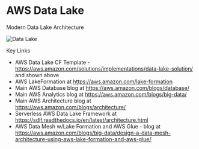 # AWS Data Lake

Modern Data Lake Architecture

![Data Lake](https://github.com/lynnlangit/Hello-AWS-Data-Services/blob/master/images/new-data-lake.png)

Key Links
- AWS Data Lake CF Template - https://aws.amazon.com/solutions/implementations/data-lake-solution/ and shown above
- AWS LakeFormation at https://aws.amazon.com/lake-formation
- Main AWS Database blog at https://aws.amazon.com/blogs/database/
- Main AWS Analytics blog at https://aws.amazon.com/blogs/big-data/
- Main AWS Architecture blog at https://aws.amazon.com/blogs/architecture/
- Serverless AWS Data Lake Framework at https://sdlf.readthedocs.io/en/latest/architecture.html
- AWS Data Mesh w/Lake Formation and AWS Glue - blog at https://aws.amazon.com/blogs/big-data/design-a-data-mesh-architecture-using-aws-lake-formation-and-aws-glue/
